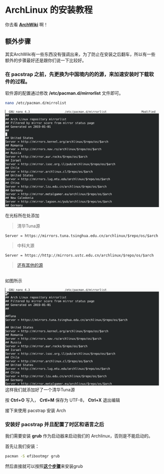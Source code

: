 # ArchLinux 的安装教程

你去看 [**ArchWiki**](https://wiki.archlinux.org/index.php/Installation_guide_(%E7%AE%80%E4%BD%93%E4%B8%AD%E6%96%87)) 啊！

## 额外步骤
其实ArchWiki有一些东西没有强调出来，为了防止在安装之后翻车，所以有一些额外的步骤最好还是跟你们说一下比较好。

### 在 pacstrap 之前，先更换为中国境内的的源，来加速安装时下载软件的过程。

软件源的配置通过修改 **/etc/pacman.d/mirrorlist** 文件即可。

``` bash
nano /etc/pacman.d/mirrolist
```

![Alt text](img/mirrorlisto.png)

在光标所在处添加
>清华Tuna源
```
Server = https://mirrors.tuna.tsinghua.edu.cn/archlinux/$repo/os/$arch
```

>中科大源
```
Server = https://http://mirrors.ustc.edu.cn/archlinux/$repo/os/$arch
```

>[还有其他的源](https://wiki.archlinux.org/index.php/Mirrors_(%E7%AE%80%E4%BD%93%E4%B8%AD%E6%96%87)#%E4%B8%AD%E5%9B%BD)

<br>
如图所示

![Alt text](img/mirrorlist.png)
这样我们就添加好了一个清华Tuna源

按 **Ctrl+O** 写入， **Crtl+M** 保存为 UTF-8， **Ctrl+X** 退出编辑

接下来使用 pacstrap 安装 Arch

### 安装好 pacstrap 并且配置了时区和语言之后
我们需要安装 **grub** 作为启动器来启动我们的 Archlinux，否则是不能启动的。

首先让我们安装：

``` bash
pacman -S efibootmgr grub
```

然后直接就可以按照[**这个步骤**](https://wiki.archlinux.org/index.php/GRUB_(%E7%AE%80%E4%BD%93%E4%B8%AD%E6%96%87)#%E5%AE%89%E8%A3%85)来安装grub
